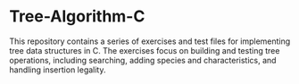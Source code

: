 # Tree-Algorithm-C
This repository contains a series of exercises and test files for implementing tree data structures in C. The exercises focus on building and testing tree operations, including searching, adding species and characteristics, and handling insertion legality. 
